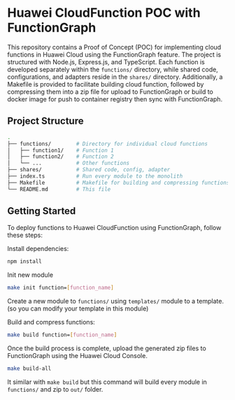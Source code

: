 # Huawei CloudFunction POC with FunctionGraph
This repository contains a Proof of Concept (POC) for implementing cloud functions in Huawei Cloud using the FunctionGraph feature.
The project is structured with Node.js, Express.js, and TypeScript. Each function is developed separately within the `functions/` directory,
while shared code, configurations, and adapters reside in the `shares/` directory. Additionally, a Makefile is provided to facilitate building cloud function, followed by compressing them into a zip file for upload to FunctionGraph or build to docker image for push to container registry then sync with FunctionGraph.

## Project Structure
```bash
.
├── functions/        # Directory for individual cloud functions
│   ├── function1/    # Function 1
│   ├── function2/    # Function 2
│   └── ...           # Other functions
├── shares/           # Shared code, config, adapter
├── index.ts          # Run every module to the monolith
├── Makefile          # Makefile for building and compressing functions
└── README.md         # This file
```
## Getting Started
To deploy functions to Huawei CloudFunction using FunctionGraph, follow these steps:

Install dependencies:

```sh
npm install
```

Init new module

```sh
make init function=[function_name]
```
Create a new module to `functions/` using `templates/` module to a template. (so you can modify your template in this module)

Build and compress functions:

```sh
make build function=[function_name]
```
Once the build process is complete, upload the generated zip files to FunctionGraph using the Huawei Cloud Console.

```sh
make build-all
```
It similar with `make build` but this command will build every module in `functions/` and zip to `out/` folder.
